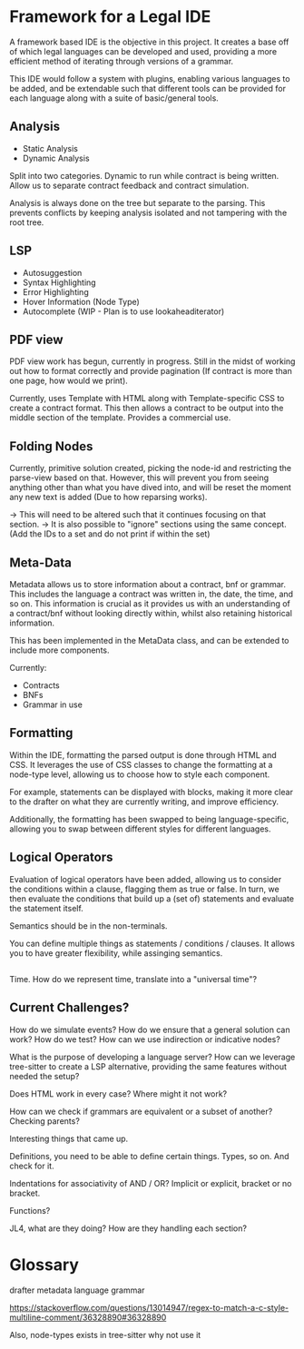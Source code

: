 # Framework for a Legal IDE

A framework based IDE is the objective in this project. It creates a base off of which legal languages can be developed and used, providing a more efficient method of iterating through versions of a grammar.

This IDE would follow a system with plugins, enabling various languages to be added, and be extendable such that different tools can be provided for each language along with a suite of basic/general tools.

## Analysis
- Static Analysis
- Dynamic Analysis

Split into two categories. Dynamic to run while contract is being written. Allow us to separate contract feedback and contract simulation.

Analysis is always done on the tree but separate to the parsing. This prevents conflicts by keeping analysis isolated and not tampering with the root tree.

## LSP 
- Autosuggestion
- Syntax Highlighting
- Error Highlighting
- Hover Information (Node Type)
- Autocomplete (WIP - Plan is to use lookaheaditerator)

## PDF view

PDF view work has begun, currently in progress. Still in the midst of working out how to format correctly and provide pagination (If contract is more than one page, how would we print). 

Currently, uses Template with HTML along with Template-specific CSS to create a contract format. This then allows a contract to be output into the middle section of the template. Provides a commercial use.

## Folding Nodes

Currently, primitive solution created, picking the node-id and restricting the parse-view based on that. However, this will prevent you from seeing anything other than what you have dived into, and will be reset the moment any new text is added (Due to how reparsing works).

-> This will need to be altered such that it continues focusing on that section.
-> It is also possible to "ignore" sections using the same concept. (Add the IDs to a set and do not print if within the set)

## Meta-Data

Metadata allows us to store information about a contract, bnf or grammar. This includes the language a contract was written in, the date, the time, and so on. This information is crucial as it provides us with an understanding of a contract/bnf without looking directly within, whilst also retaining historical information. 

This has been implemented in the MetaData class, and can be extended to include more components.

Currently:
- Contracts
- BNFs
- Grammar in use

## Formatting

Within the IDE, formatting the parsed output is done through HTML and CSS. It leverages the use of CSS classes to change the formatting at a node-type level, allowing us to choose how to style each component.

For example, statements can be displayed with blocks, making it more clear to the drafter on what they are currently writing, and improve efficiency.

Additionally, the formatting has been swapped to being language-specific, allowing you to swap between different styles for different languages.


## Logical Operators

Evaluation of logical operators have been added, allowing us to consider the conditions within a clause, flagging them as true or false. In turn, we then evaluate the conditions that build up a (set of) statements and evaluate the statement itself.


Semantics should be in the non-terminals.

You can define multiple things as statements / conditions / clauses. It allows you to have greater flexibility, while assinging semantics.




##
Time. How do we represent time, translate into a "universal time"?

## Current Challenges?

How do we simulate events? 
How do we ensure that a general solution can work?
How do we test?
How can we use indirection or indicative nodes?

What is the purpose of developing a language server?
How can we leverage tree-sitter to create a LSP alternative, providing the same features without needed the setup?

Does HTML work in every case? Where might it not work?

How can we check if grammars are equivalent or a subset of another? Checking parents?




Interesting things that came up.

Definitions, you need to be able to define certain things. Types, so on. And check for it.

Indentations for associativity of AND / OR? Implicit or explicit, bracket or no bracket.

Functions?

JL4, what are they doing? How are they handling each section?


# Glossary

drafter
metadata
language
grammar




https://stackoverflow.com/questions/13014947/regex-to-match-a-c-style-multiline-comment/36328890#36328890


Also, node-types exists in tree-sitter why not use it